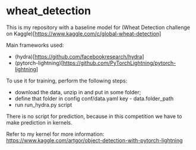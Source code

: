 # wheat_detection
This is my repository with a baseline model for (Wheat Detection challenge on Kaggle)[https://www.kaggle.com/c/global-wheat-detection]

Main frameworks used:
* (hydra)[https://github.com/facebookresearch/hydra]
* (pytorch-lightning)[https://github.com/PyTorchLightning/pytorch-lightning]

To use it for training, perform the following steps:
* download the data, unzip in and put in some folder;
* define that folder in config conf/data.yaml key - data.folder_path
* run run_hydra.py script

There is no script for prediction, because in this competition we have to make prediction in kernels.

Refer to my kernel for more information: https://www.kaggle.com/artgor/object-detection-with-pytorch-lightning

